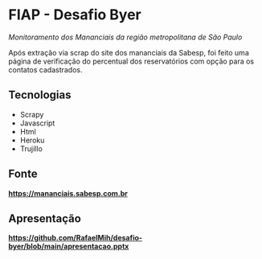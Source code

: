 # FIAP - Desafio Byer 
*Monitoramento dos Mananciais da região metropolitana de São Paulo*

Após extração via scrap do site dos mananciais da Sabesp, foi feito uma página de verificação do percentual dos reservatórios com opção para os contatos cadastrados.

## Tecnologias

 - Scrapy
 - Javascript
 - Html
 - Heroku
 - Trujillo

## Fonte

**https://mananciais.sabesp.com.br**

## Apresentação
**https://github.com/RafaelMih/desafio-byer/blob/main/apresentacao.pptx**
